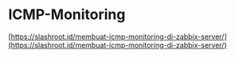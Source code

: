# ICMP-Monitoring

[https://slashroot.id/membuat-icmp-monitoring-di-zabbix-server/](https://slashroot.id/membuat-icmp-monitoring-di-zabbix-server/)

